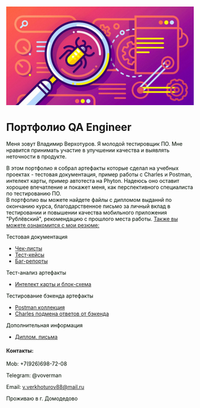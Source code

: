 ![Header](https://github.com/wren777/wren777/blob/main/assets/quality-assurance-application-development-2048x1075.jpg)

# Портфолио QA Engineer 

<font color=»white»>Меня зовут Владимир Верхотуров. Я молодой тестировщик ПО. Мне нравится принимать участие в улучшении качества и выявлять неточности в продукте. 
</font>

<font color=»white»> В этом портфолио я собрал артефакты которые сделал на учебных проектах - тестовая документация, пример работы с Charles и Postman, интелект карты, пример автотеста на Phyton. Надеюсь оно оставит хорошее впечатление и покажет меня, как перспективного специалиста по тестированию ПО.  
В портфолио вы можете найдете файлы с дипломом выданнй по окончанию курса, благодарственное письмо за личный вклад в тестировании и повышении качества мобильного приложения "Рублёвский", рекомендацию с прошлого места работы. 
[Также вы можете ознакомится с мои резюме:](https://drive.google.com/file/d/1N1SnxrxZKsMAOygpszNBNp1dlUrffUUV/view?usp=sharing)

</font>

<font color=»white»>Тестовая документация
</font>

- [Чек-листы](https://github.com/wren777/CheckList)
- [Тест-кейсы](https://github.com/wren777/TestCase)
- [Баг-репорты](https://github.com/wren777/BugReport)

<font color=»white»>Тест-анализ артефакты
</font>

- [Интелект карты и блок-схема](https://github.com/wren777/Mindemap-and-BlockDiagram)

 <font color=»white»>Тестирование бэкенда артефакты
</font>

- [Postman коллекция](https://github.com/wren777/Postman-Collection)
- [Charles подмена ответов от бэкенда](https://github.com/wren777/CharlesProxy-)

<font color=»white»>Дополнительная информация 
</font>

- [Диплом, письма](https://github.com/wren777/additional-information)  


#### Контакты:

<font color=»white»>Mob: +7(926)698-72-08 
</font>

<font color=»white»>Telegram: @voverman 
</font>

<font color=»white»>Email: v.verkhoturov88@mail.ru
</font>

<font color=»white»>Проживаю в г. Домодедово 
</font>


